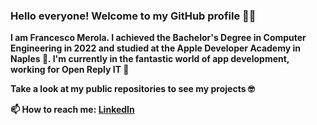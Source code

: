 ### Hello everyone! Welcome to my GitHub profile 👋😄

<!--
**fmerola11/fmerola11** is a ✨ _special_ ✨ repository because its `README.md` (this file) appears on your GitHub profile.

Here are some ideas to get you started:

- 🔭 I’m currently working on ...
- 🌱 I’m currently learning ...
- 👯 I’m looking to collaborate on ...
- 🤔 I’m looking for help with ...
- 💬 Ask me about ...
- 📫 How to reach me: ...
- 😄 Pronouns: ...
- ⚡ Fun fact: ...
-->

**I am Francesco Merola. I achieved the Bachelor's Degree in Computer Engineering in 2022 and studied at the Apple Developer Academy in Naples 🍎. I'm currently in the fantastic world of app development, working for Open Reply IT 📱**

**Take a look at my public repositories to see my projects 🤓**

**📫 How to reach me: [LinkedIn](https://www.linkedin.com/in/francesco-merola-67654b245/)**
